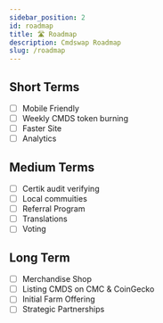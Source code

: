 ```yaml
---
sidebar_position: 2
id: roadmap
title: 🛣 Roadmap
description: Cmdswap Roadmap
slug: /roadmap
---
```


## Short Terms

- [ ] Mobile Friendly
- [ ] Weekly CMDS token burning
- [ ] Faster Site
- [ ] Analytics

## Medium Terms

- [ ] Certik audit verifying
- [ ] Local commuities
- [ ] Referral Program
- [ ] Translations
- [ ] Voting

## Long Term

- [ ] Merchandise Shop
- [ ] Listing CMDS on CMC & CoinGecko
- [ ] Initial Farm Offering
- [ ] Strategic Partnerships
